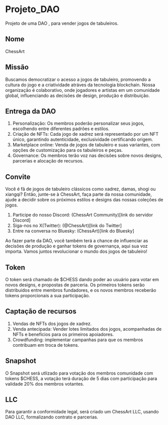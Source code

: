 # Projeto_DAO
Projeto de uma DAO , para vender jogos de tabuleiros.

## Nome 
ChessArt

## Missão
Buscamos democratizar o acesso a jogos de tabuleiro, promovendo a cultura do jogo
e a criatividade atráves da tecnologia blockchain. Nossa organização é colaborativo, 
onde jogadores e artistas em um comunidade global, influenciando as decisões de design, 
produção e distribuição.

## Entrega da DAO
1. Personalização: Os membros poderão personalizar seus jogos, escolhendo entre diferentes padrões e estilos.
2. Criação de NFTs: Cada jogo de xadrez será representado por um NFT único, garantindo autenticidade, exclusividade certificando origem.
3. Marketplace online: Venda de jogos de tabuleiro e suas variantes, com opções de customização para os tabuleiros e peças.
4. Governance: Os membros terão voz nas decisões sobre novos designs, parcerias e alocação de recursos.

## Convite
Você é fã de jogos de tabuleiro clássicos como xadrez, damas, shogi ou xiangqi? Então, junte-se à ChessArt, faça parte da nossa comunidade,
ajude a decidir sobre os próximos estilos e designs das nossas coleções de jogos.

1. Participe do nosso Discord: (ChessArt Community)[link do servidor Discord]
2. Siga-nos no X(Twitter): (@ChessArt)[link do Twitter]
3. Entre na conversa no Bluesky: (ChessArt)[link do Bluesky]

Ao fazer parte da DAO, você também terá a chance de influenciar as decisões de produção e ganhar tokens de governança,
aqui sua voz importa. Vamos juntos revolucionar o mundo dos jogos de tabuleiro!

## Token
 O token será chamado de $CHESS dando poder ao usuário para votar em novos designs, e propostas de parceria.
 Os primeiros tokens serão distribuidos entre membros fundadores, e os novos membros receberão tokens proporcionais a sua participação.

## Captação de recursos
1. Vendas de NFTs dos jogos de xadrez.
2. Venda antecipada: Vender lotes limitados dos jogos, acompanhadas de NFTs e benefícios para os primeiros apoiadores.
3. Crowdfunding: implementar campanhas para que os membros contribuam em troca de tokens.

## Snapshot
O Snapshot será utlizado para votação dos membros comunidade com tokens $CHESS, 
a votação terá duração de 5 dias com participação para validade 20% dos membros votantes.

## LLC
Para garantir a conformidade legal, será criado um ChessArt LLC, usando DAO LLC, formalizando contrato e parcerias.
